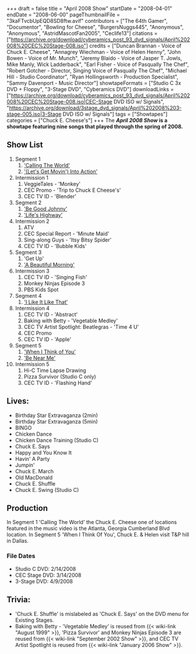 +++
draft = false
title = "April 2008 Show"
startDate = "2008-04-01"
endDate = "2008-06-00"
pageThumbnailFile = "3kaFTvcbUpEQD8SD8ftw.avif"
contributors = ["The 64th Gamer", "Documentor", "Bowling for Cheese", "BurgersNuggs445", "Anonymous", "Anonymous", "AstridMascotFan2005", "Ceclife13"]
citations = ["https://archive.org/download/cyberamics_post_93_dvd_signals/April%202008%20CEC%20Stage-008.iso"]
credits = ["Duncan Brannan - Voice of Chuck E. Cheese", "Annagrey Wiechman - Voice of Helen Henny", "John Bowen - Voice of Mr. Munch", "Jeremy Blaido - Voice of Jasper T. Jowls, Mike Manly, Wick Ladderback", "Earl Fisher - Voice of Pasqually The Chef", "Robert Gotcher - Director, Singing Voice of Pasqually The Chef", "Michael Hill - Studio Coordinator", "Ryan Hollingsworth - Production Specialist", "Sammy Davenport - Music Director"]
showtapeFormats = ["Studio C 3x DVD + Floppy", "3-Stage DVD", "Cyberamics DVD"]
downloadLinks = ["https://archive.org/download/cyberamics_post_93_dvd_signals/April%202008%20CEC%20Stage-008.iso|CEC-Stage DVD ISO w/ Signals", "https://archive.org/download/3stage_dvd_signals/April%202008%203-stage-005.iso|3-Stage DVD ISO w/ Signals"]
tags = ["Showtapes"]
categories = ["Chuck E. Cheese's"]
+++
The ***April 2008 Show* is a showtape featuring nine songs that played through the spring of 2008.**

## Show List

1.  Segment 1
    1.  ['Calling The World'](https://en.wikipedia.org/wiki/Calling_the_World)
    2.  ['(Let's Get Movin') Into Action'](https://en.wikipedia.org/wiki/Skye_Sweetnam)
2.  Intermission 1
    1.  VeggieTales - 'Monkey'
    2.  CEC Promo - 'Trip to Chuck E Cheese's'
    3.  CEC TV ID - 'Blender'
3.  Segment 2
    1.  ['Be Good Johnny'](https://en.wikipedia.org/wiki/Be_Good_Johnny)
    2.  ['Life's Highway'](https://en.wikipedia.org/wiki/Life%27s_Highway_(song))
4.  Intermission 2
    1.  ATV
    2.  CEC Special Report - 'Minute Maid'
    3.  Sing-along Guys - 'Itsy Bitsy Spider'
    4.  CEC TV ID - 'Bubble Kids'
5.  Segment 3
    1.  'Get Up'
    2.  ['A Beautiful Morning'](https://en.wikipedia.org/wiki/A_Beautiful_Morning)
6.  Intermission 3
    1.  CEC TV ID - 'Singing Fish'
    2.  Monkey Ninjas Episode 3
    3.  PBS Kids Spot
7.  Segment 4
    1.  ['I Like It Like That'](https://en.wikipedia.org/wiki/I_Like_It_Like_That_(Pete_Rodriguez_song))
8.  Intermission 4
    1.  CEC TV ID - 'Abstract'
    2.  Baking with Betty - 'Vegetable Medley'
    3.  CEC TV Artist Spotlight: Beatlegras - 'Time 4 U'
    4.  CEC Promo
    5.  CEC TV ID - 'Apple'
9.  Segment 5
    1.  ['When I Think of You'](https://en.wikipedia.org/wiki/When_I_Think_of_You)
    2.  ['Be Near Me'](https://en.wikipedia.org/wiki/Be_Near_Me)
10. Intermission 5
    1.  Hi-C Time Lapse Drawing
    2.  Pizza Survivor (Studio C only)
    3.  CEC TV ID - 'Flashing Hand'

## Lives:

- Birthday Star Extravaganza (2min)
- Birthday Star Extravaganza (5min)
- BINGO
- Chicken Dance
- Chicken Dance Training (Studio C)
- Chuck E. Says
- Happy and You Know It
- Havin' A Party
- Jumpin'
- Chuck E. March
- Old MacDonald
- Chuck E. Shuffle
- Chuck E. Swing (Studio C)

## Production

In Segment 1 'Calling The World' the Chuck E. Cheese one of locations featured in the music video is the Atlanta, Georgia Cumberland Blvd location.
In Segment 5 'When I Think Of You', Chuck E. & Helen visit T&P hill in Dallas.

### File Dates

- Studio C DVD: 2/14/2008
- CEC Stage DVD: 3/14/2008
- 3-Stage DVD: 4/9/2008

## Trivia:

- 'Chuck E. Shuffle' is mislabeled as 'Chuck E. Says' on the DVD menu for Existing Stages.
- Baking with Betty - 'Vegetable Medley' is reused from {{< wiki-link "August 1999" >}}, 'Pizza Survivor' and Monkey Ninjas Episode 3 are reused from {{< wiki-link "September 2002 Show" >}}, and CEC TV Artist Spotlight is reused from {{< wiki-link "January 2006 Show" >}}.
